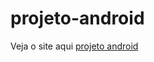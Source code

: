 # projeto-android
Veja o site aqui
<a href="https://systemnegro.github.io/projeto-android/" target="_blank"> projeto android </a>
